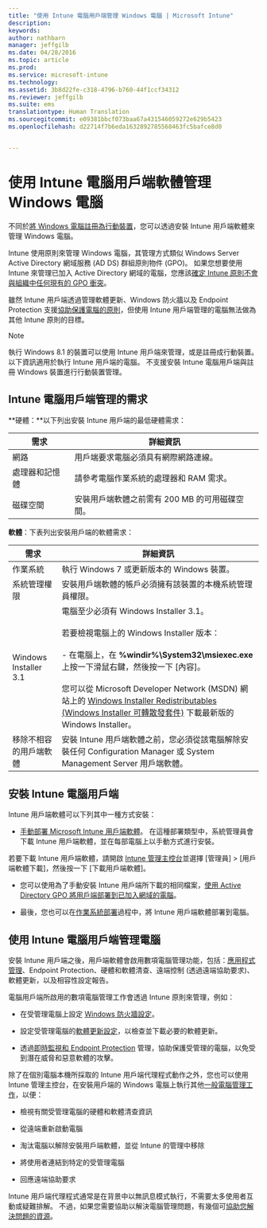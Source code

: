 ```yaml
---
title: "使用 Intune 電腦用戶端管理 Windows 電腦 | Microsoft Intune"
description: 
keywords: 
author: nathbarn
manager: jeffgilb
ms.date: 04/28/2016
ms.topic: article
ms.prod: 
ms.service: microsoft-intune
ms.technology: 
ms.assetid: 3b8d22fe-c318-4796-b760-44f1ccf34312
ms.reviewer: jeffgilb
ms.suite: ems
translationtype: Human Translation
ms.sourcegitcommit: e09381bbcf073baa67a431546059272e629b5423
ms.openlocfilehash: d22714f7b6eda1632892785568463fc5bafce8d0


---
```


# 使用 Intune 電腦用戶端軟體管理 Windows 電腦
不同於[將 Windows 電腦註冊為行動裝置](set-up-windows-device-management-with-microsoft-intune.md)，您可以透過安裝 Intune 用戶端軟體來管理 Windows 電腦。 

Intune 使用原則來管理 Windows 電腦，其管理方式類似 Windows Server Active Directory 網域服務 (AD DS) 群組原則物件 (GPO)。 如果您想要使用 Intune 來管理已加入 Active Directory 網域的電腦，您應該[確定 Intune 原則不會與組織中任何現有的 GPO 衝突](resolve-gpo-and-microsoft-intune-policy-conflicts.md)。

雖然 Intune 用戶端透過管理軟體更新、Windows 防火牆以及 Endpoint Protection 支援[協助保護電腦的原則](policies-to-protect-windows-pcs-in-microsoft-intune.md)，但使用 Intune 用戶端管理的電腦無法做為其他 Intune 原則的目標。

> [!NOTE]
> 執行 Windows 8.1 的裝置可以使用 Intune 用戶端來管理，或是註冊成行動裝置。 以下資訊適用於執行 Intune 用戶端的電腦。 不支援安裝 Intune 電腦用戶端與註冊 Windows 裝置進行行動裝置管理。

## Intune 電腦用戶端管理的需求

**硬體：**以下列出安裝 Intune 用戶端的最低硬體需求：

|需求|詳細資訊|
|---------------|--------------------|
|網路|用戶端要求電腦必須具有網際網路連線。|
|處理器和記憶體|請參考電腦作業系統的處理器和 RAM 需求。|
|磁碟空間|安裝用戶端軟體之前需有 200 MB 的可用磁碟空間。|

**軟體**：下表列出安裝用戶端的軟體需求：

|需求|詳細資訊|
|---------------|--------------------|
|作業系統 | 執行 Windows 7 或更新版本的 Windows 裝置。 |
|系統管理權限|安裝用戶端軟體的帳戶必須擁有該裝置的本機系統管理員權限。|
|Windows Installer 3.1|電腦至少必須有 Windows Installer 3.1。<br /><br />若要檢視電腦上的 Windows Installer 版本：<br /><br />-   在電腦上，在 **%windir%\System32\msiexec.exe** 上按一下滑鼠右鍵，然後按一下 [內容]。<br /><br />您可以從 Microsoft Developer Network (MSDN) 網站上的 [Windows Installer Redistributables (Windows Installer 可轉散發套件)](http://go.microsoft.com/fwlink/?LinkID=234258) 下載最新版的 Windows Installer。|
|移除不相容的用戶端軟體|安裝 Intune 用戶端軟體之前，您必須從該電腦解除安裝任何 Configuration Manager 或 System Management Server 用戶端軟體。|

## 安裝 Intune 電腦用戶端
Intune 用戶端軟體可以下列其中一種方式安裝：

-   [手動部署 Microsoft Intune 用戶端軟體](install-the-windows-pc-client-with-microsoft-intune.md#to-manually-deploy-the-client-software)。 在這種部署類型中，系統管理員會下載 Intune 用戶端軟體，並在每部電腦上以手動方式進行安裝。

  若要下載 Intune 用戶端軟體，請開啟 [Intune 管理主控台](https://manage.microsoft.com)並選擇 [管理員] > [用戶端軟體下載]，然後按一下 [下載用戶端軟體]。

-   您可以使用為了手動安裝 Intune 用戶端所下載的相同檔案，[使用 Active Directory GPO 將用戶端部署到已加入網域的電腦](install-the-windows-pc-client-with-microsoft-intune.md#to-automatically-deploy-the-client-software-by-using-group-policy)。

-   最後，您也可以在[作業系統部署](install-the-windows-pc-client-with-microsoft-intune.md#install-the-microsoft-intune-client-software-as-part-of-an-image)過程中，將 Intune 用戶端軟體部署到電腦。

## 使用 Intune 電腦用戶端管理電腦
安裝 Intune 用戶端之後，用戶端軟體會啟用數項電腦管理功能，包括：[應用程式管理](deploy-apps-in-microsoft-intune.md)、Endpoint Protection、硬體和軟體清查、遠端控制 (透過遠端協助要求)、軟體更新，以及相容性設定報告。

電腦用戶端所啟用的數項電腦管理工作會透過 Intune 原則來管理，例如：

-   在受管理電腦上設定 [Windows 防火牆設定](help-protect-windows-pcs-using-windows-firewall-policies-in-microsoft-intune.md)。

-   設定受管理電腦的[軟體更新設定](keep-windows-pcs-up-to-date-with-software-updates-in-microsoft-intune.md)，以檢查並下載必要的軟體更新。

-   透過[即時監視和 Endpoint Protection](help-secure-windows-pcs-with-endpoint-protection-for-microsoft-intune.md) 管理，協助保護受管理的電腦，以免受到潛在威脅和惡意軟體的攻擊。

除了在個別電腦本機所採取的 Intune 用戶端代理程式動作之外，您也可以使用 Intune 管理主控台，在安裝用戶端的 Windows 電腦上執行其他[一般電腦管理工作](common-windows-pc-management-tasks-with-the-microsoft-intune-computer-client.md)，以便：

-   檢視有關受管理電腦的硬體和軟體清查資訊

-   從遠端重新啟動電腦

-   淘汰電腦以解除安裝用戶端軟體，並從 Intune 的管理中移除

-   將使用者連結到特定的受管理電腦

-   回應遠端協助要求

Intune 用戶端代理程式通常是在背景中以無訊息模式執行，不需要太多使用者互動或疑難排解。 不過，如果您需要協助以解決電腦管理問題，有幾個可[協助您解決問題的資源](/intune/troubleshoot/troubleshoot-client-setup-in-microsoft-intune)。



<!--HONumber=Jul16_HO3-->


